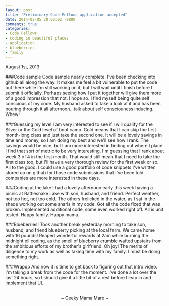 ```yaml
---
layout: post
title: "Preliminary Code Fellows application accepted"
date: 2014-02-05 20:50:02 -0800
comments: true
categories:
- Code Fellows
- coding in beautiful places
- application
- blueberries
- family
---
```

August 1st, 2013

###Code sample
Code sample nearly complete.  I've been checking into github all along the way.  It makes me feel a bit vulnerable to put the code out there while I'm still working on it, but I will wait until I finish before I submit it officially.  Perhaps seeing how I put it together will give them more of a good impression that not.  I hope so.  I find myself being quite self conscious of my code.  My husband asked to take a look at it and has been pouring through it all afternoon...talk about self consciouness inducing.  Whew!

###Guessing my level
I am very interested to see if I will qualify for the Silver or the Gold level of boot camp.  Gold means that I can skip the first month-long class and just take the second one.  It will be a lovely savings in time and money, so I am doing my best and we'll see how I rank.  The savings would be nice, but I am more interested in finding out where I place.  I find that sort of metric to be very interesting.  I'm guessing that I rank about week 3 of 4 in the first month.  That would still mean that I need to take the first class too, but I'll have a very thorough review for the first week or so.  All to the good.  I could use a good portfolio of code snippets I've written stored up on github for those code submissions that I've been told companies are more interested in these days.

###Coding at the lake
I had a lovely afternoon early this week having a picnic at Rattlesnake Lake with son, husband, and friend.  Perfect weather, not too hot, not too cold.  The others frolicked in the water, as I sat in the shade working out some snarls in my code.  Got all the code fixed that was broken.  Implemented additional code, some even worked right off.  All is unit tested.  Happy family.  Happy mama.

###Blueberries!
Took another break yesterday morning to take son, husband, and friend blueberry picking at the local farm.  We came home with 16 pounds!  Reaped wonderful rewards at 2am while burning the midnight oil coding, as the smell of blueberry crumble wafted upstairs from the ambitious efforts of my brother's girlfriend.  Oh joy!  The merits of diligence to my work as well as taking time with my family.  I must be doing something right.

###Wrapup
And now it is time to get back to figuring out that intro video.  I'm taking a break from the code for the moment.  I've done a lot over the last 24 hours, so I should give it a little bit of a rest before I leap in and implement that UI.

<br>
<center>~ Geeky Mama Mare ~</center>
